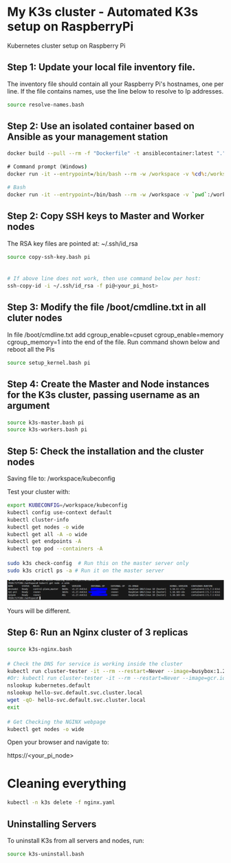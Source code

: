 # My K3s cluster - Automated K3s setup on RaspberryPi
Kubernetes cluster setup on Raspberry Pi


## Step 1: Update your local file inventory file.
The inventory file should contain all your Raspberry Pi's hostnames, one per line. If the file contains names, use the line below to resolve to Ip addresses.

```bash
source resolve-names.bash
```
## Step 2: Use an isolated container based on Ansible as your management station
```bash
docker build --pull --rm -f "Dockerfile" -t ansiblecontainer:latest "."
```



```cmd
# Command prompt (Windows)
docker run -it --entrypoint=/bin/bash --rm -w /workspace -v %cd%:/workspace ansiblecontainer
```

```bash
# Bash
docker run -it --entrypoint=/bin/bash --rm -w /workspace -v `pwd`:/workspace ansiblecontainer
```

## Step 2: Copy SSH keys to Master and Worker nodes
The RSA key files are pointed at: ~/.ssh/id_rsa 
```bash
source copy-ssh-key.bash pi


# If above line does not work, then use command below per host:
ssh-copy-id -i ~/.ssh/id_rsa -f pi@<your_pi_host>
``` 

## Step 3: Modify the file /boot/cmdline.txt in all cluter nodes
In file /boot/cmdline.txt add cgroup_enable=cpuset cgroup_enable=memory cgroup_memory=1 into the end of the file.
Run command shown below and reboot all the Pis

```bash
source setup_kernel.bash pi
```

## Step 4: Create the Master and Node instances for the K3s cluster, passing username as an argument
```bash
source k3s-master.bash pi
source k3s-workers.bash pi
```
## Step 5: Check the installation and the cluster nodes
Saving file to: /workspace/kubeconfig

Test your cluster with:
```bash
export KUBECONFIG=/workspace/kubeconfig
kubectl config use-context default
kubectl cluster-info
kubectl get nodes -o wide
kubectl get all -A -o wide
kubectl get endpoints -A
kubectl top pod --containers -A

sudo k3s check-config  # Run this on the master server only
sudo k3s crictl ps -a # Run it on the master server
```

![image info](k3s-ready.PNG)

Yours will be different.


## Step 6: Run an Nginx cluster of 3 replicas
```bash
source k3s-nginx.bash

# Check the DNS for service is working inside the cluster
kubectl run cluster-tester -it --rm --restart=Never --image=busybox:1.28
#Or: kubectl run cluster-tester -it --rm --restart=Never --image=gcr.io/kubernetes-e2e-test-images/dnsutils:1.3
nslookup kubernetes.default
nslookup hello-svc.default.svc.cluster.local
wget -qO- hello-svc.default.svc.cluster.local
exit

# Get Checking the NGINX webpage
kubectl get nodes -o wide
```

Open your browser and navigate to:

https://<your_pi_node>

# Cleaning everything
```bash
kubectl -n k3s delete -f nginx.yaml
```


## Uninstalling Servers
To uninstall K3s from all servers and nodes, run:

```bash
source k3s-uninstall.bash
```

